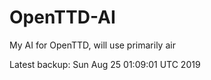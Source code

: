 # OpenTTD-AI
My AI for OpenTTD, will use primarily air

Latest backup: Sun Aug 25 01:09:01 UTC 2019
